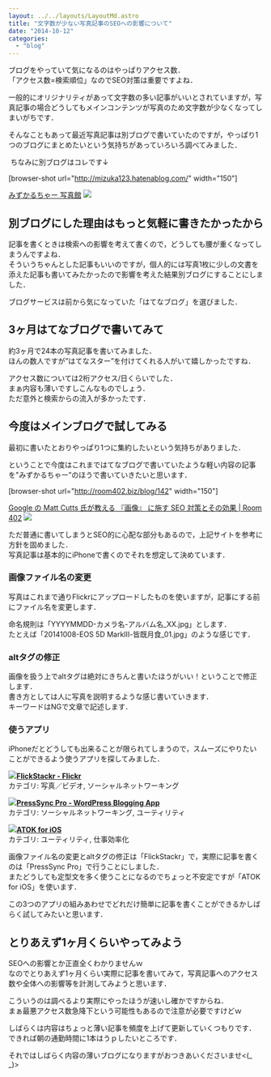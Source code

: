 ```yaml
---
layout: ../../layouts/LayoutMd.astro
title: "文字数が少ない写真記事のSEOへの影響について"
date: "2014-10-12"
categories: 
  - "blog"
---
```


ブログをやっていて気になるのはやっぱりアクセス数．  
「アクセス数=検索順位」なのでSEO対策は重要ですよね．

一般的にオリジナリティがあって文字数の多い記事がいいとされていますが，写真記事の場合どうしてもメインコンテンツが写真のため文字数が少なくなってしまいがちです．

そんなこともあって最近写真記事は別ブログで書いていたのですが，やっぱり1つのブログにまとめたいという気持ちがあっていろいろ調べてみました．

 ちなみに別ブログはコレです↓

\[browser-shot url="http://mizuka123.hatenablog.com/" width="150"\]

[みずかるちゃー 写真館](http://mizuka123.hatenablog.com/) [![](http://b.hatena.ne.jp/entry/image/http://mizuka123.hatenablog.com/)](http://b.hatena.ne.jp/entry/http://mizuka123.hatenablog.com/)

## 別ブログにした理由はもっと気軽に書きたかったから

記事を書くときは検索への影響を考えて書くので，どうしても腰が重くなってしまうんですよね．  
そういうちゃんとした記事もいいのですが，個人的には写真1枚に少しの文書を添えた記事も書いてみたかったので影響を考えた結果別ブログにすることにしました．

ブログサービスは前から気になっていた「はてなブログ」を選びました．

## 3ヶ月はてなブログで書いてみて

約3ヶ月で24本の写真記事を書いてみました．  
ほんの数人ですが”はてなスター”を付けてくれる人がいて嬉しかったですね．

アクセス数については2桁アクセス/日くらいでした．  
まぁ内容も薄いですしこんなものでしょう．  
ただ意外と検索からの流入が多かったです．

## 今度はメインブログで試してみる

最初に書いたとおりやっぱり1つに集約したいという気持ちがありました．

ということで今度はこれまではてなブログで書いていたような軽い内容の記事を"みずかるちゃー”のほうで書いていきたいと思います．

\[browser-shot url="http://room402.biz/blog/142" width="150"\]

[Google の Matt Cutts 氏が教える 『画像』 に施す SEO 対策とその効果 | Room 402](http://room402.biz/blog/142) [![](http://b.hatena.ne.jp/entry/image/http://room402.biz/blog/142)](http://b.hatena.ne.jp/entry/http://room402.biz/blog/142)

ただ普通に書いてしまうとSEO的に心配な部分もあるので，上記サイトを参考に方針を固めました．  
写真記事は基本的にiPhoneで書くのでそれを想定して決めています．

### 画像ファイル名の変更

写真はこれまで通りFlickrにアップロードしたものを使いますが，記事にする前にファイル名を変更します．

命名規則は「YYYYMMDD-カメラ名-アルバム名\_XX.jpg」とします．  
たとえば「20141008-EOS 5D MarkⅢ-皆既月食\_01.jpg」のような感じです．

### altタグの修正

画像を扱う上でaltタグは絶対にきちんと書いたほうがいい！ということで修正します．  
書き方としては人に写真を説明するような感じ書いていきます．  
キーワードはNGで文章で記述します．

### 使うアプリ

iPhoneだとどうしても出来ることが限られてしまうので，スムーズにやりたいことができるよう使うアプリを探してみました．

![](/archive/images/mzl.hpxvbywm.png)**[FlickStackr - Flickr](https://itunes.apple.com/jp/app/flickstackr-flickr/id364895358?mt=8&uo=4&at=11ld4R)**  
カテゴリ: 写真／ビデオ, ソーシャルネットワーキング  
  
![](/archive/images/mzl.ixqyatut.png)**[PressSync Pro - WordPress Blogging App](https://itunes.apple.com/jp/app/presssync-pro-wordpress-blogging/id635867378?mt=8&uo=4&at=11ld4R)**  
カテゴリ: ソーシャルネットワーキング, ユーティリティ  
  

![](/archive/images/mzl.ndnnywjh.png)**[ATOK for iOS](https://itunes.apple.com/jp/app/atok-for-ios/id893918621?mt=8&uo=4&at=11ld4R)**  
カテゴリ: ユーティリティ, 仕事効率化  
  

画像ファイル名の変更とaltタグの修正は「FlickStackr」で，実際に記事を書くのは「PressSync Pro」で行うことにしました．  
またどうしても定型文を多く使うことになるのでちょっと不安定ですが「ATOK for iOS」を使います．

この3つのアプリの組みあわせでどれだけ簡単に記事を書くことができるかしばらく試してみたいと思います．

## とりあえず1ヶ月くらいやってみよう

SEOへの影響とか正直全くわかりませんｗ  
なのでとりあえず1ヶ月くらい実際に記事を書いてみて，写真記事へのアクセス数や全体への影響等を計測してみようと思います．

こういうのは調べるより実際にやったほうが速いし確かですからね．  
まぁ最悪アクセス数急降下という可能性もあるので注意が必要ですけどｗ

しばらくは内容はちょっと薄い記事を頻度を上げて更新していくつもりです．  
できれば朝の通勤時間に1本はうｐしたいところです．

それではしばらく内容の薄いブログになりますがおつきあいくださいませ<(\_ \_)>
